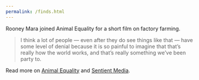 ```yaml
---
permalink: /finds.html
---
```


Rooney Mara joined Animal Equality for a short film on factory farming.

> I think a lot of people — even after they do see things like that — have some level of denial because it is so painful to imagine that that’s really how the world works, and that’s really something we’ve been party to.

Read more on [Animal Equality](https://animalequality.org/action/with-my-own-eyes) and [Sentient Media](https://sentientmedia.org/this-is-horrific-abuse-rooney-mara-joins-shocking-investigation-of-factory-farming/).
